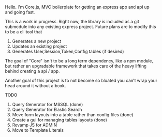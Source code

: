 Hello. I'm Core.js, MVC boilerplate for getting an express app and api up and going fast.

This is a work in progress. Right now, the library is included as a git submodule into any existing express project. Future plans are to modify this to be a cli tool that 

1. Generates a new project
2. Updates an existing project
3. Generates User,Session,Token,Config tables (if desired)

The goal of "Core" isn't to be a long term dependency, like a npm module, but rather an upgradable framework that takes care of the heavy lifting behind creating a api / app. 

Another goal of this project is to not become so bloated you can't wrap your head around it without a book. 

TODO

1. Query Generator for MSSQL (done)
2. Query Generator for Elastic Search
3. Move form layouts into a table rather than config files (done)
4. Create a gui for managing tables layouts (done)
5. Revamp JS for ADMIN
6. Move to Template Literals
